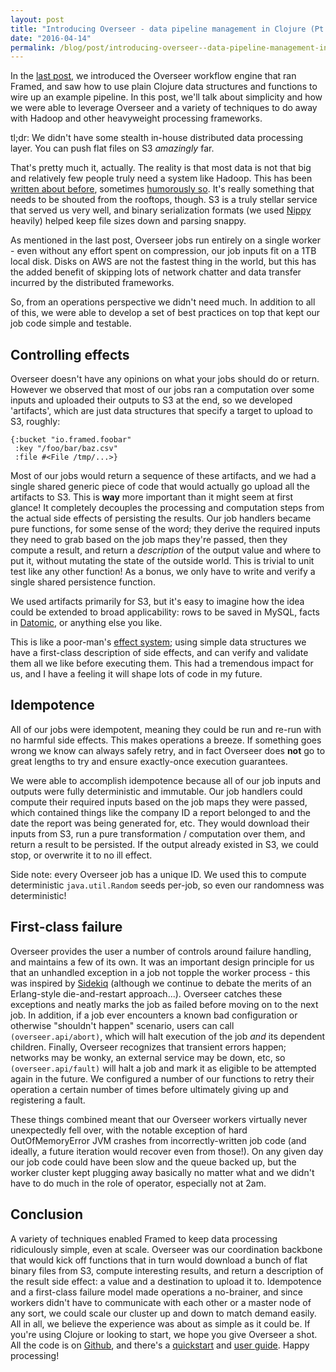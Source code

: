 ```yaml
---
layout: post
title: "Introducing Overseer - data pipeline management in Clojure (Pt. 2)"
date: "2016-04-14"
permalink: /blog/post/introducing-overseer--data-pipeline-management-in-clojure-pt-2
---
```


In the [last post](/blog/post/introducing-overseer--data-pipeline-management-in-clojure-pt-1), we introduced the Overseer workflow engine that ran Framed, and saw how to use plain Clojure data structures and functions to wire up an example pipeline. In this post, we'll talk about simplicity and how we were able to leverage Overseer and a variety of techniques to do away with Hadoop and other heavyweight processing frameworks.

<break />

tl;dr: We didn't have some stealth in-house distributed data processing layer. You can push flat files on S3 *amazingly* far.

That's pretty much it, actually. The reality is that most data is not that big and relatively few people truly need a system like Hadoop. This has been [written about before](https://www.chrisstucchio.com/blog/2013/hadoop_hatred.html), sometimes [humorously so](https://adamdrake.com/command-line-tools-can-be-235x-faster-than-your-hadoop-cluster.html). It's really something that needs to be shouted from the rooftops, though. S3 is a truly stellar service that served us very well, and binary serialization formats (we used [Nippy](https://github.com/ptaoussanis/nippy) heavily) helped keep file sizes down and parsing snappy.

As mentioned in the last post, Overseer jobs run entirely on a single worker - even without any effort spent on compression, our job inputs fit on a 1TB local disk. Disks on AWS are not the fastest thing in the world, but this has the added benefit of skipping lots of network chatter and data transfer incurred by the distributed frameworks.

So, from an operations perspective we didn't need much. In addition to all of this, we were able to develop a set of best practices on top that kept our job code simple and testable.

## Controlling effects

Overseer doesn't have any opinions on what your jobs should do or return. However we observed that most of our jobs ran a computation over some inputs and uploaded their outputs to S3 at the end, so we developed 'artifacts', which are just data structures that specify a target to upload to S3, roughly:

<pre class="prettyprint lang-clojure"><code>{:bucket "io.framed.foobar"
 :key "/foo/bar/baz.csv"
 :file #&lt;File /tmp/...&gt;}</code></pre>

Most of our jobs would return a sequence of these artifacts, and we had a single shared generic piece of code that would actually go upload all the artifacts to S3. This is **way** more important than it might seem at first glance! It completely decouples the processing and computation steps from the actual side effects of persisting the results. Our job handlers became pure functions, for some sense of the word; they derive the required inputs they need to grab based on the job maps they're passed, then they compute a result, and return a *description* of the output value and where to put it, without mutating the state of the outside world. This is trivial to unit test like any other function! As a bonus, we only have to write and verify a single shared persistence function.

We used artifacts primarily for S3, but it's easy to imagine how the idea could be extended to broad applicability: rows to be saved in MySQL, facts in [Datomic](http://www.datomic.com/), or anything else you like.

This is like a poor-man's [effect system](https://en.wikipedia.org/wiki/Effect_system); using simple data structures we have a first-class description of side effects, and can verify and validate them all we like before executing them. This had a tremendous impact for us, and I have a feeling it will shape lots of code in my future.

## Idempotence

All of our jobs were idempotent, meaning they could be run and re-run with no harmful side effects. This makes operations a breeze. If something goes wrong we know can always safely retry, and in fact Overseer does <strong>not</strong> go to great lengths to try and ensure exactly-once execution guarantees.

We were able to accomplish idempotence because all of our job inputs and outputs were fully deterministic and immutable. Our job handlers could compute their required inputs based on the job maps they were passed, which contained things like the company ID a report belonged to and the date the report was being generated for, etc. They would download their inputs from S3, run a pure transformation / computation over them, and return a result to be persisted. If the output already existed in S3, we could stop, or overwrite it to no ill effect.

Side note: every Overseer job has a unique ID. We used this to compute deterministic `java.util.Random` seeds per-job, so even our randomness was deterministic!

## First-class failure

Overseer provides the user a number of controls around failure handling, and maintains a few of its own. It was an important design principle for us that an unhandled exception in a job not topple the worker process - this was inspired by [Sidekiq](https://github.com/mperham/sidekiq/wiki/Error-Handling) (although we continue to debate the merits of an Erlang-style die-and-restart approach...). Overseer catches these exceptions and neatly marks the job as failed before moving on to the next job. In addition, if a job ever encounters a known bad configuration or otherwise "shouldn't happen" scenario, users can call `(overseer.api/abort)`, which will halt execution of the job *and* its dependent children. Finally, Overseer recognizes that transient errors happen; networks may be wonky, an external service may be down, etc, so `(overseer.api/fault)` will halt a job and mark it as eligible to be attempted again in the future. We configured a number of our functions to retry their operation a certain number of times before ultimately giving up and registering a fault.

These things combined meant that our Overseer workers virtually never unexpectedly fell over, with the notable exception of hard OutOfMemoryError JVM crashes from incorrectly-written job code (and ideally, a future iteration would recover even from those!). On any given day our job code could have been slow and the queue backed up, but the worker cluster kept plugging away basically no matter what and we didn't have to do much in the role of operator, especially not at 2am.

## Conclusion

A variety of techniques enabled Framed to keep data processing ridiculously simple, even at scale. Overseer was our coordination backbone that would kick off functions that in turn would download a bunch of flat binary files from S3, compute interesting results, and return a description of the result side effect: a value and a destination to upload it to. Idempotence and a first-class failure model made operations a no-brainer, and since workers didn't have to communicate with each other or a master node of any sort, we could scale our cluster up and down to match demand easily. All in all, we believe the experience was about as simple as it could be. If you're using Clojure or looking to start, we hope you give Overseer a shot. All the code is on [Github](https://github.com/framed-data/overseer), and there's a [quickstart](https://github.com/framed-data/overseer/wiki/Quickstart) and [user guide](https://www.gitbook.com/book/framed/overseer/). Happy processing!
